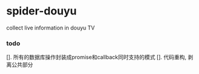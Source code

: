 # spider-douyu
collect live information in douyu TV

### todo
[]. 所有的数据库操作封装成promise和callback同时支持的模式
[]. 代码重构, 剥离公共部分